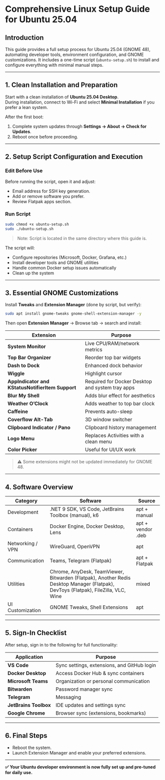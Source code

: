 # Comprehensive Linux Setup Guide for Ubuntu 25.04

## Introduction

This guide provides a full setup process for Ubuntu 25.04 (GNOME 48), automating developer tools, environment configuration, and GNOME customizations.
It includes a one-time script (`ubuntu-setup.sh`) to install and configure everything with minimal manual steps.

---

## 1. Clean Installation and Preparation

Start with a clean installation of **Ubuntu 25.04 Desktop**.  
During installation, connect to Wi-Fi and select **Minimal Installation** if you prefer a lean system.

After the first boot:

1. Complete system updates through **Settings → About → Check for Updates**.
2. Reboot once before proceeding.

---

## 2. Setup Script Configuration and Execution

### Edit Before Use

Before running the script, open it and adjust:

- Email address for SSH key generation.
- Add or remove software you prefer.
- Review Flatpak apps section.

### Run Script

```bash
sudo chmod +x ubuntu-setup.sh
sudo ./ubuntu-setup.sh
```
>Note: Script is located in the same directory where this guide is.

The script will:

- Configure repositories (Microsoft, Docker, Grafana, etc.)
- Install developer tools and GNOME utilities
- Handle common Docker setup issues automatically
- Clean up the system

---

## 3. Essential GNOME Customizations

Install **Tweaks** and **Extension Manager** (done by script, but verify):

```bash
sudo apt install gnome-tweaks gnome-shell-extension-manager -y
```

Then open **Extension Manager** → Browse tab → search and install:

| Extension                                        | Purpose                                          |
| ------------------------------------------------ | ------------------------------------------------ |
| **System Monitor**                               | Live CPU/RAM/network metrics                     |
| **Top Bar Organizer**                            | Reorder top bar widgets                          |
| **Dash to Dock**                                 | Enhanced dock behavior                           |
| **Wiggle**                                       | Highlight cursor                                 |
| **AppIndicator and KStatusNotifierItem Support** | Required for Docker Desktop and system tray apps |
| **Blur My Shell**                                | Adds blur effect for aesthetics                  |
| **Weather O’Clock**                              | Adds weather to top bar clock                    |
| **Caffeine**                                     | Prevents auto-sleep                              |
| **Coverflow Alt-Tab**                            | 3D window switcher                               |
| **Clipboard Indicator / Pano**                   | Clipboard history management                     |
| **Logo Menu**                                    | Replaces Activities with a clean menu            |
| **Color Picker**                                 | Useful for UI/UX work                            |

> ⚠️ Some extensions might not be updated immediately for GNOME 48.

---

## 4. Software Overview

| Category         | Software                                                                                                                           | Source            |
| ---------------- | ---------------------------------------------------------------------------------------------------------------------------------- | ----------------- |
| Development      | .NET 9 SDK, VS Code, JetBrains Toolbox (manual), k6                                                                                | apt + manual      |
| Containers       | Docker Engine, Docker Desktop, Lens                                                                                                | apt + vendor .deb |
| Networking / VPN | WireGuard, OpenVPN                                                                                                                 | apt               |
| Communication    | Teams, Telegram (Flatpak)                                                                                                          | apt + Flatpak     |
| Utilities        | Chrome, AnyDesk, TeamViewer, Bitwarden (Flatpak), Another Redis Desktop Manager (Flatpak), DevToys (Flatpak), FileZilla, VLC, Wine | mixed             |
| UI Customization | GNOME Tweaks, Shell Extensions                                                                                                     | apt               |

---

## 5. Sign-In Checklist

After setup, sign in to the following for full functionality:

| Application           | Purpose                                     |
| --------------------- | ------------------------------------------- |
| **VS Code**           | Sync settings, extensions, and GitHub login |
| **Docker Desktop**    | Access Docker Hub & sync containers         |
| **Microsoft Teams**   | Organization or personal communication      |
| **Bitwarden**         | Password manager sync                       |
| **Telegram**          | Messaging                                   |
| **JetBrains Toolbox** | IDE updates and settings sync               |
| **Google Chrome**     | Browser sync (extensions, bookmarks)        |

---

## 6. Final Steps

- Reboot the system.
- Launch Extension Manager and enable your preferred extensions.

---

**✅ Your Ubuntu developer environment is now fully set up and pre-tuned for daily use.**
